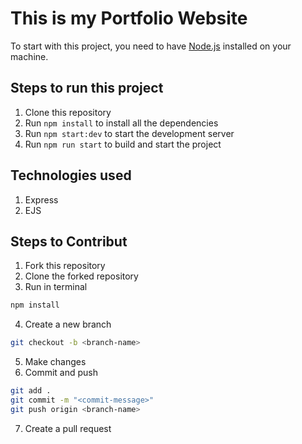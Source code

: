 # This is my Portfolio Website

To start with this project, you need to have [Node.js](https://nodejs.org/en/) installed on your machine.

## Steps to run this project

1. Clone this repository
2. Run `npm install` to install all the dependencies
3. Run `npm start:dev` to start the development server
4. Run `npm run start` to build and start the project

## Technologies used

1. Express
2. EJS

## Steps to Contribut

1. Fork this repository
2. Clone the forked repository
3. Run in terminal

```sh
npm install
```

4. Create a new branch

```sh
git checkout -b <branch-name>
```

5. Make changes
6. Commit and push

```sh
git add .
git commit -m "<commit-message>"
git push origin <branch-name>
```

7. Create a pull request
